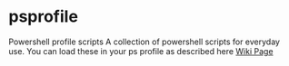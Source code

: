 # psprofile
Powershell profile scripts
A collection of powershell scripts for everyday use. You can load these in your ps profile as described here <a href="http://wiki.wheelerwire.com/Powershell">Wiki Page</a>
